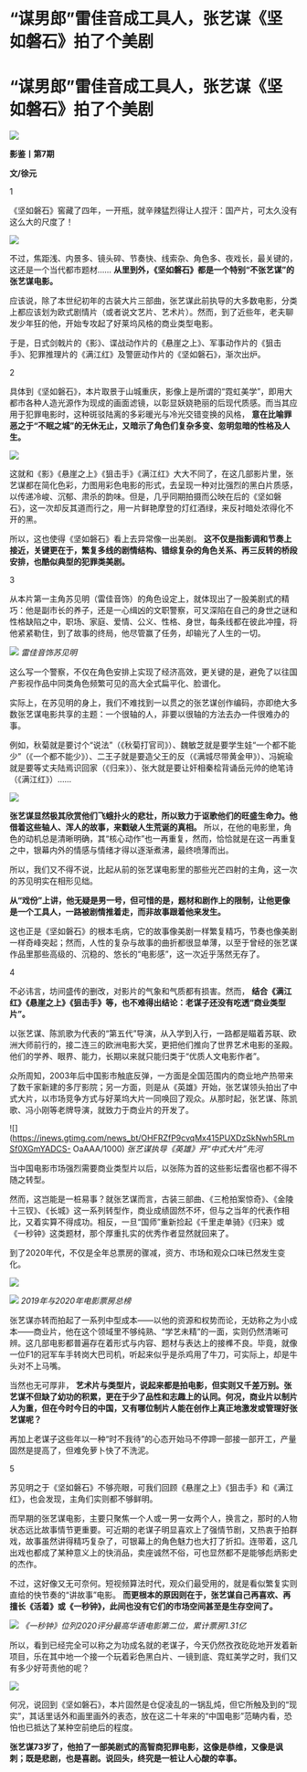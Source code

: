 # “谋男郎”雷佳音成工具人，张艺谋《坚如磐石》拍了个美剧

# “谋男郎”雷佳音成工具人，张艺谋《坚如磐石》拍了个美剧

![](https://inews.gtimg.com/news_bt/OiARsAAujH4craG8j9xUbFdslpNw_y4_vtau3ewXTcgFAAA/1000)

**影鉴丨第7期**

**文/徐元**

1

《坚如磐石》窖藏了四年，一开瓶，就辛辣猛烈得让人捏汗：国产片，可太久没有这么大的尺度了！

![](https://inews.gtimg.com/news_bt/OnHAyWwKn1K62lJ1q0eU86bwxTmSXVDQ2TYu7eEw0yAl4AA/1000)

不过，焦距浅、内景多、镜头碎、节奏快、线索杂、角色多、夜戏长，最关键的，这还是一个当代都市题材……
**从里到外，《坚如磐石》都是一个特别“不张艺谋”的张艺谋电影。**

应该说，除了本世纪初年的古装大片三部曲，张艺谋此前执导的大多数电影，分类上都应该划为欧式剧情片（或者说文艺片、艺术片）。然而，到了近些年，老夫聊发少年狂的他，开始专攻起了好莱坞风格的商业类型电影。

于是，日式剑戟片的《影》、谍战动作片的《悬崖之上》、军事动作片的《狙击手》、犯罪推理片的《满江红》及警匪动作片的《坚如磐石》，渐次出炉。

2

具体到《坚如磐石》，本片取景于山城重庆，影像上是所谓的“霓虹美学”，即用大都市各种人造光源作为现成的画面滤镜，以彰显妖娆艳丽的后现代质感。而当其应用于犯罪电影时，这种斑驳陆离的多彩暖光与冷光交错变换的风格，
**意在比喻罪恶之于“不眠之城”的无休无止，又暗示了角色们复杂多变、忽明忽暗的性格及人生。**

![](https://inews.gtimg.com/news_bt/OjgQkCs4EopRP1r9erVJUq1_skIWFLFXPcqaegu57LBMYAA/1000)

这就和《影》《悬崖之上》《狙击手》《满江红》大大不同了，在这几部影片里，张艺谋都在简化色彩，力图用彩色电影的形式，去呈现一种对比强烈的黑白片质感，以传递冷峻、沉郁、肃杀的韵味。但是，几乎同期拍摄而公映在后的《坚如磐石》，这一次却反其道而行之，用一片鲜艳摩登的灯红酒绿，来反衬暗处浓得化不开的黑。

所以，这也使得《坚如磐石》看上去异常像一出美剧。
**这不仅是指影调和节奏上接近，关键更在于，繁复多线的剧情结构、错综复杂的角色关系、再三反转的桥段安排，也酷似典型的犯罪类美剧。**

3

从本片第一主角苏见明（雷佳音饰）的角色设定上，就体现出了一股美剧式的精巧：他是副市长的养子，还是一心缉凶的文职警察，可又深陷在自己的身世之谜和性格缺陷之中，职场、家庭、爱情、公义、性格、身世，每条线都在彼此冲撞，将他紧紧勒住，到了故事的终局，他尽管赢了任务，却输光了人生的一切。

![](https://inews.gtimg.com/news_bt/ON5eFYtF4lOKfG0pPW2vT1_noa7YmNXk9uyzBl0yjGsdQAA/1000)
_雷佳音饰苏见明_

这么写一个警察，不仅在角色安排上实现了经济高效，更关键的是，避免了以往国产影视作品中同类角色频繁可见的高大全式扁平化、脸谱化。

实际上，在苏见明的身上，我们不难找到一以贯之的张艺谋创作编码，亦即绝大多数张艺谋电影共享的主题：一个很轴的人，非要以很轴的方法去办一件很难办的事。

例如，秋菊就是要讨个“说法”（《秋菊打官司》）、魏敏芝就是要学生娃“一个都不能少”（《一个都不能少》）、二王子就是要造父王的反（《满城尽带黄金甲》）、冯婉瑜就是要等丈夫陆焉识回家（《归来》）、张大就是要让奸相秦桧背诵岳元帅的绝笔诗（《满江红》）……

![](https://inews.gtimg.com/news_bt/ORx84JtsC9ApKD6D_v7K3q2DpOh50KY2B7UjvSId0XV6UAA/1000)

**张艺谋显然极其欣赏他们飞蛾扑火的悲壮，所以致力于讴歌他们的旺盛生命力。他借着这些轴人、浑人的故事，来戳破人生荒诞的真相。**
所以，在他的电影里，角色的动机总是清晰明确，其“核心动作”也一再重复，然而，恰恰就是在这一再重复之中，银幕内外的情感与情绪才得以逐渐煮沸，最终喷薄而出。

所以，我们又不得不说，比起从前的张艺谋电影里的那些光芒四射的主角，这一次的苏见明实在相形见绌。

**从“戏份”上讲，他无疑是男一号，但可惜的是，题材和剧作上的限制，让他更像是一个工具人，一路被剧情推着走，而非故事跟着他来发生。**

这也正是《坚如磐石》的根本毛病，它的故事像美剧一样繁复精巧，节奏也像美剧一样奇峰突起；然而，人性的复杂与故事的曲折都很显单薄，以至于曾经的张艺谋作品里那些高级的、沉稳的、悠长的“电影感”，这一次近乎荡然无存了。

4

不必讳言，坊间盛传的删改，对影片的气象和气质都有损害。然而，
**结合《满江红》《悬崖之上》《狙击手》等，也不难得出结论：老谋子还没有吃透“商业类型片”。**

以张艺谋、陈凯歌为代表的“第五代”导演，从入学到入行，一路都是瞄着苏联、欧洲大师前行的，接二连三的欧洲电影大奖，更把他们推向了世界艺术电影的圣殿。他们的学养、眼界、能力，长期以来就只能归类于“优质人文电影作者”。

众所周知，2003年后中国影市触底反弹，一方面是全国范围内的商业地产热带来了数千家新建的多厅影院；另一方面，则是从《英雄》开始，张艺谋领头拍出了中式大片，以市场竞争方式与好莱坞大片一同唤回了观众。从那时起，张艺谋、陈凯歌、冯小刚等老牌导演，就致力于商业片的开发了。

![](https://inews.gtimg.com/news_bt/OHFRZfP9cvqMx415PUXDzSkNwh5RLmSf0XGmYADCS-
OaAAA/1000) _张艺谋执导《英雄》开“中式大片”先河_

当中国电影市场强烈需要商业类型片以后，以张陈为首的这些影坛耆宿也都不得不随之转型。

然而，这岂能是一桩易事？就张艺谋而言，古装三部曲、《三枪拍案惊奇》、《金陵十三钗》、《长城》这一系列转型作，商业成绩固然不坏，但与之当年的代表作相比，又着实算不得成功。相反，一旦“国师”重新捡起《千里走单骑》《归来》或《一秒钟》这类题材，那个厚重扎实的优秀作者显然就回来了。

到了2020年代，不仅是全年总票房的骤减，资方、市场和观众口味已然发生变化。

![](https://inews.gtimg.com/news_bt/OkFQFDNOhAYRJSYLxopTnJUpj4jRz1h59gQdgjK8-5d3gAA/1000)

![](https://inews.gtimg.com/news_bt/OYfVN3xq3YxKGVvTN5iQGScMgh_igDijC_Mg4SRSqRa9kAA/1000)
_2019年与2020年电影票房总榜_

张艺谋亦转而拍起了一系列中型成本——以他的资源和权势而论，无妨称之为小成本——商业片，他在这个领域里不够纯熟、“学艺未精”的一面，实则仍然清晰可辨。这几部电影都普遍存在着形式与内容、题材与表达上的接榫不良。毕竟，就像一位F1的冠军车手转岗大巴司机，听起来似乎是杀鸡用了牛刀，可实际上，却是牛头对不上马嘴。

当然也无可厚非，
**艺术片与类型片，说起来都是拍电影，但实则又千差万别。张艺谋不但缺了幼功的积累，更在于少了品性和志趣上的认同。何况，商业片以制片人为重，但在今时今日的中国，又有哪位制片人能在创作上真正地激发或管理好张艺谋呢？**

再加上老谋子这些年以一种“时不我待”的心态开始马不停蹄一部接一部开工，产量固然是提高了，但难免萝卜快了不洗泥。

5

苏见明之于《坚如磐石》不够亮眼，可我们回顾《悬崖之上》《狙击手》和《满江红》，也会发现，主角们实则都不够鲜明。

而早期的张艺谋电影，主要只聚焦一个人或一男一女两个人，换言之，那时的人物状态远比故事情节更重要。可近期的老谋子明显喜欢上了强情节剧，又热衷于拍群戏，故事虽然讲得精巧复杂了，可银幕上的角色魅力也大打了折扣。连带着，这几出戏也都成了某种意义上的快消品，卖座诚然不俗，可也显然都不是能够彪炳影史的杰作。

不过，这好像又无可奈何。短视频算法时代，观众们最受用的，就是看似繁复实则直给的快节奏的“讲故事”电影。
**而更根本的原因则在于，张艺谋自己再喜欢、再擅长《活着》或《一秒钟》，此间也没有它们的市场空间甚至是生存空间了。**

![](https://inews.gtimg.com/news_bt/OVDUd1QWIt_zqXqOJjrAPraWd8J6nq-4_aXknQZxmdTJEAA/1000)
_《一秒钟》位列2020评分最高华语电影第二位，累计票房1.31亿_

所以，看到已经完全可以称之为功成名就的老谋子，今天仍然孜孜矻矻地开发着新项目，乐在其中地一个接一个玩着彩色黑白片、一镜到底、霓虹美学之时，我们又有多少好苛责他的呢？

![](https://inews.gtimg.com/news_bt/Os1i64RvyBmywzmALfAHUPjcEimQD5dnbq4gIhj_tZVyUAA/1000)

何况，说回到《坚如磐石》，本片固然是仓促凌乱的一锅乱炖，但它所触及到的“现实”，其话里话外和画里画外的表态，放在这二十年来的“中国电影”范畴内看，恐怕也已抵达了某种空前绝后的程度。

**张艺谋73岁了，他拍了一部美剧式的高智商犯罪电影，这像是恭维，又像是讽刺；既是悲剧，也是喜剧。说回头，终究是一桩让人心酸的幸事。**

